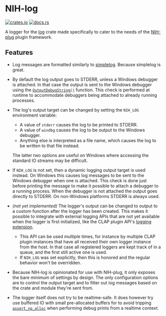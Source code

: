 # NIH-log

[![crates.io](https://img.shields.io/crates/v/nih_log)](https://crates.io/crates/nih_log)
[![docs.rs](https://img.shields.io/docsrs/nih_log)](https://docs.rs/nih_log)

A logger for the [log](https://crates.io/crates/log) crate made specifically to
cater to the needs of the [NIH-plug](https://github.com/robbert-vdh/nih-plug)
plugin framework.

## Features

- Log messages are formatted similarly to
  [simplelog](https://crates.io/crates/simplelog). Because simplelog is great.
- By default the log output goes to STDERR, unless a Windows debugger is
  attached. In that case the output is sent to the Windows debugger using the
  [`OutputDebugString()`](https://learn.microsoft.com/en-us/windows/win32/api/debugapi/nf-debugapi-outputdebugstringw)
  function. This check is performed at runtime to accommodate debuggers being
  attached to already running processes.
- The log's output target can be changed by setting the `NIH_LOG` environment
  variable:

  - A value of `stderr` causes the log to be printed to STDERR.
  - A value of `windbg` causes the log to be output to the Windows debugger.
  - Anything else is interpreted as a file name, which causes the log to be
    written to that file instead.

  The latter two options are useful on Windows where accessing the standard IO
  streams may be difficult.

- If `NIH_LOG` is not set, then a dynamic logging output target is used instead.
  On Windows this causes log messages to be sent to the Windows debugger when
  one is attached. This check is done just before printing the message to make
  it possible to attach a debugger to a running process. When the debugger is
  not attached the output goes directly to STDERR. On non-Windows platforms
  STDERR is always used.
- _(not yet implemented)_ The logger's output can be changed to output to a custom function after the
  logger has been created. This makes it possible to integrate with external
  logging APIs that are not yet available when the logger is first initialized,
  like the CLAP plugin API's [logging
  extension](https://github.com/free-audio/clap/blob/main/include/clap/ext/log.h).
  - This API can be used multiple times, for instance by multiple CLAP plugin
    instances that have all received their own logger instance from the host. In
    that case all registered loggers are kept track of in a queue, and the first
    still active one is used.
  - If `NIH_LOG` was set explicitly, then this is honored and the regular
    behavior won't be overridden.
- Because NIH-log is opinionated for use with NIH-plug, it only exposes the bare
  minimum of settings by design. The only configuration options are to control
  the output target and to filter out log messages based on the crate and module
  they're sent from.
- The logger itself does not try to be realtime-safe. It does however try use
  buffered IO with small pre-allocated buffers for to avoid tripping
  [`assert_no_alloc`](https://crates.io/crates/assert_no_alloc/1.1.2) when
  performing debug prints from a realtime context.
